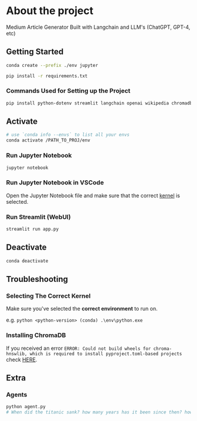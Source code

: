 # About the project

Medium Article Generator Built with Langchain and LLM's (ChatGPT, GPT-4, etc)

## Getting Started

```bash
conda create --prefix ./env jupyter
```

```bash
pip install -r requirements.txt
```

### Commands Used for Setting up the Project

```bash
pip install python-dotenv streamlit langchain openai wikipedia chromadb tiktoken pipreqs
```

## Activate

```bash
# use `conda info --envs` to list all your envs
conda activate /PATH_TO_PROJ/env
```

### Run Jupyter Notebook

```bash
jupyter notebook
```

### Run Jupyter Notebook in VSCode

Open the Jupyter Notebook file and make sure that the correct [kernel](#selecting-the-correct-kernel) is selected.

### Run Streamlit (WebUI)

```bash
streamlit run app.py
```

## Deactivate

```bash
conda deactivate
```

## Troubleshooting

### Selecting The Correct Kernel

Make sure you've selected the **correct environment** to run on.

e.g. `python <python-version> (conda) .\env\python.exe`

### Installing ChromaDB

If you received an error `ERROR: Could not build wheels for chroma-hnswlib, which is required to install pyproject.toml-based projects` check [HERE](https://github.com/chroma-core/chroma/issues/189#issuecomment-1454418844).

## Extra

### Agents

```bash
python agent.py
# When did the titanic sank? how many years has it been since then? how many people who survived? multiply these two values together.
```
